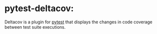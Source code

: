 # pytest-deltacov:

Deltacov is a plugin for [pytest](https://github.com/pytest-dev) that displays
the changes in code coverage between test suite executions.
